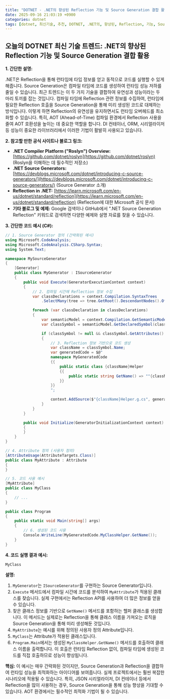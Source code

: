 ```yaml
---
title: "DOTNET - .NET의 향상된 Reflection 기능 및 Source Generation 결합 활용"
date: 2025-09-16 21:03:19 +0900
categories: dotnet
tags: [dotnet, 최신기술, 추천, DOTNET, .NET의, 향상된, Reflection, 기능, Source, Generation, 결합, 활용]
---
```


## 오늘의 DOTNET 최신 기술 트렌드: **.NET의 향상된 Reflection 기능 및 Source Generation 결합 활용**

**1. 간단한 설명:**

.NET은 Reflection을 통해 런타임에 타입 정보를 얻고 동적으로 코드를 실행할 수 있게 해줍니다. Source Generation은 컴파일 타임에 코드를 생성하여 런타임 성능 저하를 줄일 수 있습니다. 최근 트렌드는 이 두 가지 기술을 결합하여 유연성과 성능이라는 두 마리 토끼를 잡는 것입니다. 컴파일 타임에 Reflection 관련 정보를 수집하여, 런타임에 필요한 Reflection 호출을 Source Generation을 통해 미리 생성된 코드로 대체하는 방식입니다. 이렇게 하면 Reflection의 유연성을 유지하면서도 런타임 오버헤드를 최소화할 수 있습니다.  특히, AOT (Ahead-of-Time) 컴파일 환경에서 Reflection 사용을 줄여 AOT 호환성을 높이는 데 중요한 역할을 합니다.  DI 컨테이너, ORM, 시리얼라이저 등 성능이 중요한 라이브러리에서 이러한 기법이 활발히 사용되고 있습니다.

**2. 참고할 만한 공식 사이트나 블로그 링크:**

*   **.NET Compiler Platform ("Roslyn") Overview:**  [https://github.com/dotnet/roslyn](https://github.com/dotnet/roslyn) (Roslyn을 이해하는 데 필수적인 저장소)
*   **.NET Source Generators:** [https://devblogs.microsoft.com/dotnet/introducing-c-source-generators/](https://devblogs.microsoft.com/dotnet/introducing-c-source-generators/) (Source Generator 소개)
*   **Reflection in .NET:** [https://learn.microsoft.com/en-us/dotnet/standard/reflection](https://learn.microsoft.com/en-us/dotnet/standard/reflection) (Reflection에 대한 Microsoft 공식 문서)
*   **기타 블로그 및 예제:** Google 검색이나 GitHub에서 ".NET Source Generation Reflection" 키워드로 검색하면 다양한 예제와 설명 자료를 찾을 수 있습니다.

**3. 간단한 코드 예시 (C#):**

```csharp
// 1. Source Generator 정의 (간략화된 예시)
using Microsoft.CodeAnalysis;
using Microsoft.CodeAnalysis.CSharp.Syntax;
using System.Text;

namespace MySourceGenerator
{
    [Generator]
    public class MyGenerator : ISourceGenerator
    {
        public void Execute(GeneratorExecutionContext context)
        {
            // 2. 컴파일 시간에 Reflection 정보 수집
            var classDeclarations = context.Compilation.SyntaxTrees
                .SelectMany(tree => tree.GetRoot().DescendantNodes().OfType<ClassDeclarationSyntax>());

            foreach (var classDeclaration in classDeclarations)
            {
                var semanticModel = context.Compilation.GetSemanticModel(classDeclaration.SyntaxTree);
                var classSymbol = semanticModel.GetDeclaredSymbol(classDeclaration);

                if (classSymbol != null && classSymbol.GetAttributes().Any(a => a.AttributeClass?.Name == "MyAttribute"))
                {
                    // 3. Reflection 정보 기반으로 코드 생성
                    var className = classSymbol.Name;
                    var generatedCode = $@"
                    namespace MyGeneratedCode
                    {{
                        public static class {className}Helper
                        {{
                            public static string GetName() => ""{className}""; // 실제로는 Reflection 정보를 활용
                        }}
                    }}
                    ";

                    context.AddSource($"{className}Helper.g.cs", generatedCode);
                }
            }
        }

        public void Initialize(GeneratorInitializationContext context)
        {
        }
    }
}

// 4. Attribute 정의 (사용자 정의)
[AttributeUsage(AttributeTargets.Class)]
public class MyAttribute : Attribute
{
}

// 5. 코드 사용 예시
[MyAttribute]
public class MyClass
{
    // ...
}

public class Program
{
    public static void Main(string[] args)
    {
        // 6. 생성된 코드 사용
        Console.WriteLine(MyGeneratedCode.MyClassHelper.GetName());
    }
}
```

**4. 코드 실행 결과 예시:**

```
MyClass
```

**설명:**

1.  `MyGenerator`는 `ISourceGenerator`를 구현하는 Source Generator입니다.
2.  `Execute` 메서드에서 컴파일 시간에 코드를 분석하여 `MyAttribute`가 적용된 클래스를 찾습니다.  실제 구현에서는 Reflection API를 사용하여 더 많은 정보를 얻을 수 있습니다.
3.  찾은 클래스 정보를 기반으로  `GetName()` 메서드를 포함하는 헬퍼 클래스를 생성합니다. 이 메서드는 실제로는 Reflection을 통해 클래스 이름을 가져오는 로직을 Source Generation을 통해 미리 생성해둔 것입니다.
4.  `MyAttribute`는 예시를 위해 정의된 사용자 정의 Attribute입니다.
5.  `MyClass`는 Attribute가 적용된 클래스입니다.
6.  `Program.Main`에서는 생성된 `MyClassHelper.GetName()` 메서드를 호출하여 클래스 이름을 출력합니다.  이 호출은 런타임 Reflection 없이, 컴파일 타임에 생성된 코드를 직접 호출하므로 성능이 향상됩니다.

**핵심:** 이 예시는 매우 간략화된 것이지만, Source Generation과 Reflection을 결합하여 런타임 성능을 최적화하는 아이디어를 보여줍니다. 실제 프로젝트에서는 훨씬 복잡한 시나리오에 적용될 수 있습니다. 특히,  JSON 시리얼라이저, DI 컨테이너 등에서 Reflection을 많이 사용하는 경우, Source Generation을 통해 성능 향상을 기대할 수 있습니다. AOT 환경에서는 필수적인 최적화 기법이 될 수 있습니다.


